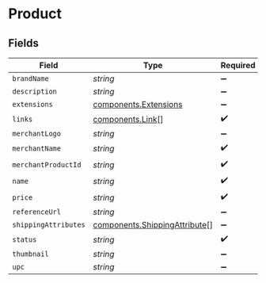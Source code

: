 # Product


## Fields

| Field                                                                          | Type                                                                           | Required                                                                       | Description                                                                    |
| ------------------------------------------------------------------------------ | ------------------------------------------------------------------------------ | ------------------------------------------------------------------------------ | ------------------------------------------------------------------------------ |
| `brandName`                                                                    | *string*                                                                       | :heavy_minus_sign:                                                             | N/A                                                                            |
| `description`                                                                  | *string*                                                                       | :heavy_minus_sign:                                                             | N/A                                                                            |
| `extensions`                                                                   | [components.Extensions](../../models/components/extensions.md)                 | :heavy_minus_sign:                                                             | N/A                                                                            |
| `links`                                                                        | [components.Link](../../models/components/link.md)[]                           | :heavy_check_mark:                                                             | N/A                                                                            |
| `merchantLogo`                                                                 | *string*                                                                       | :heavy_minus_sign:                                                             | N/A                                                                            |
| `merchantName`                                                                 | *string*                                                                       | :heavy_check_mark:                                                             | N/A                                                                            |
| `merchantProductId`                                                            | *string*                                                                       | :heavy_check_mark:                                                             | N/A                                                                            |
| `name`                                                                         | *string*                                                                       | :heavy_check_mark:                                                             | N/A                                                                            |
| `price`                                                                        | *string*                                                                       | :heavy_check_mark:                                                             | N/A                                                                            |
| `referenceUrl`                                                                 | *string*                                                                       | :heavy_minus_sign:                                                             | N/A                                                                            |
| `shippingAttributes`                                                           | [components.ShippingAttribute](../../models/components/shippingattribute.md)[] | :heavy_minus_sign:                                                             | N/A                                                                            |
| `status`                                                                       | *string*                                                                       | :heavy_check_mark:                                                             | N/A                                                                            |
| `thumbnail`                                                                    | *string*                                                                       | :heavy_minus_sign:                                                             | N/A                                                                            |
| `upc`                                                                          | *string*                                                                       | :heavy_minus_sign:                                                             | N/A                                                                            |